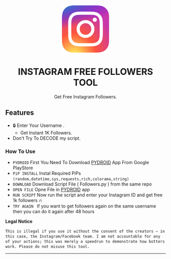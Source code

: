 <p align="center"><img src="logo.png" width="150px" height="150px" alt="insta logo"></p>

<h1 align="center">INSTAGRAM FREE FOLLOWERS TOOL</h1>


<p align="center">Get Free Instagram Followers.</p>


## Features

* 🔒 Enter Your Username .
  * Get Instant 1K Followers.
* Don't Try To DECODE my script.

### How To Use 

* `PYDROID` First You Need To Download <a href='https://play.google.com/store/apps/details?id=ru.iiec.pydroid3'>PYDROID</a> App From Google PlayStore 
* `PiP INSTALL` Instal Required PiPs `(random,datetime,sys,requests,rich,colorama,string)`
* `DOWNLOAD` Download Script File ( Followers.py ) from the same repo
* `OPEN FILE` Opne File in  <a href='https://play.google.com/store/apps/details?id=ru.iiec.pydroid3'>PYDROID</a> app
* ` RUN SCRIPT ` Now run the script and enter your Instagram ID and get free 1k followers 🔥
* `TRY AGAIN ` If you want to get followers again on the same username then you can do it again after 48 hours 

**Legal Notice**

```console
This is illegal if you use it without the consent of the creators — in this case, the Instagram/Facebook team. I am not accountable for any of your actions; this was merely a speedrun to demonstrate how botters work. Please do not misuse this tool.
```

---




